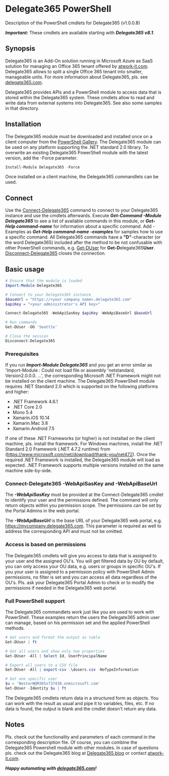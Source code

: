 # Delegate365 PowerShell

Description of the PowerShell cmdlets for Delegate365 (v1.0.0.8)

***Important:*** These cmdlets are available starting with ***Delegate365 v8.1***.

## Synopsis

Delegate365 is an Add-On solution running in Microsoft Azure as SaaS solution for managing an Office 365 tenant offered by [atwork-it.com](https://www.atwork-it.com/). Delegate365 allows to split a single Office 365 tenant into smaller, manageable units. For more information about Delegate365, pls. see [delegate365.com](https://www.delegate365.com/).

Delegate365 provides APIs and a PowerShell module to access data that is stored within the Delegate365 system.
These cmdlets allow to read and write data from external systems into Delegate365. See also some samples in that directory.

## Installation

The Delegate365 module must be downloaded and installed once on a client computer from the [PowerShell Gallery](https://powershellgallery.com/packages/Delegate365/). The Delegate365 module can be used on any platform supporting the .NET standard 2.0 library. To overwrite an existing Delegate365 PowerShell module with the latest version, add the -Force parameter.

```powershell
Install-Module Delegate365 -Force
```

Once installed on a client machine, the Delegate365 commandlets can be used.

## Connect

Use the [Connect-Delegate365](Connect-Delegate365.md) command to connect to your Delegate365 instance and use the cmdlets afterwards.
Execute ***Get-Command -Module Delegate365*** to see a list of available commands in this module, or ***Get-Help command-name*** for information about a specific command. Add -Examples as ***Get-Help command-name -examples*** for samples how to use a specific command. All Delegate365 commands have a **"D"**-character (or the word Delegate365) included after the method to be not confusable with other PowerShell commands, e.g. [Get-DUser](Get-DUser.md) for **Get-D**elegate365**User**. [Disconnect-Delegate365](Disconnect-Delegate365.md) closes the connection.

## Basic usage

```powershell
# Ensure that the module is loaded
Import-Module Delegate365

# Connect to your Delegate365 instance
$baseUrl = "https://<your company name>.delegate365.com"
$apiKey = "<your administrator's API key>"

Connect-Delegate365 -WebApiSasKey $apiKey -WebApiBaseUrl $baseUrl

# Run commands
Get-DUser -OU 'Seattle'

# Close the session
Disconnect-Delegate365
```

### Prerequisites

If you run ***Import-Module Delegate365*** and you get an error similar as 'Import-Module : Could not load file or assembly 'netstandard, Version2.0.0.0. ...', the corresponding Microsoft .NET Framework might not be installed on the client machine. The Delegate365 PowerShell module requires .NET Standard 2.0 which is supported on the following platforms and higher:

- .NET Framework 4.6.1
- .NET Core 2.0
- Mono 5.4
- Xamarin.iOS 10.14
- Xamarin.Mac 3.8
- Xamarin.Android 7.5

If one of these .NET Frameworks (or higher) is not installad on the client machine, pls. install the framework. For Windows machines, install the .NET Standard 2.0 Framework (.NET 4.7.2 runtime) from (https://www.microsoft.com/net/download/thank-you/net472). Once the required .NET Framework is installed, the Delegate365 module will load as expected. .NET Framework supports multiple versions installed on the same machine side-by-side.

### Connect-Delegate365 -WebApiSasKey and -WebApiBaseUrl

The ***-WebApiSasKey*** must be provided at the Connect-Delegate365 cmdlet to identify your user and the permissions defined. The command will only return objects within you permission scope. The permissions can be set by the Portal Admins in the web portal.

The ***-WebApiBaseUrl*** is the base URL of your Delegate365 web portal, e.g. https://mycompany.delegate365.com. This parameter is required as well to address the corresponding API and must not be omitted.

### Access is based on permissions

The Delegate365 cmdlets will give you access to data that is assigned to your user and the assigned OU's. You will get filtered data by OU by default, you can only access your OU data, e.g. users or groups in specific OU's.
If you your user is assigned to a permission policy with PowerShell Admin permissions, no filter is set and you can access all data regardless of the OU's. Pls. ask your Delegate365 Portal Admin to check or to modify the permissions if needed in the Delegate365 web portal.

### Full PowerShell support

The Delegate365 commandlets work just like you are used to work with PowerShell. These examples return the users the Delegate365 admin user can manage, based on his permission set and the applied PowerShell methods.

```powershell
# Get users and format the output as table
Get-DUser | ft

# Get all users and show only two properties
Get-DUser -All | Select Id, UserPrincipalName

# Export all users to a CSV file
Get-DUser -All | export-csv .\dusers.csv -NoTypeInformation

# Get one specific user
$u = 'NestorW@M365x737430.onmicrosoft.com'
Get-DUser -Identity $u | ft
```

The Delegate365 cmdlets return data in a structured form as objects. You can work with the result as usual and pipe it to variables, files, etc. If no data is found, the output is blank and the cmdlet doesn't return any data.

## Notes

Pls. check out the functionality and parameters of each command in the corresponding description file. Of course, you can combine the Delegate365 Powershell module with other modules. In case of questions pls. check out the Delegate365 blog at [Delegate365 blog](http://blog.atwork.at/category/Delegate365) or contact [atwork-it.com](https://www.atwork-it.com/).

***Happy automating with [delegate365.com](https://www.delegate365.com/)!***
